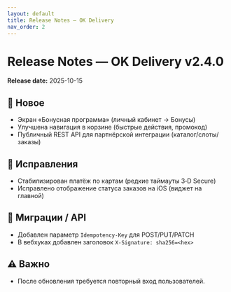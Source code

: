 ```yaml
---
layout: default
title: Release Notes — OK Delivery
nav_order: 2
---
```


# Release Notes — OK Delivery v2.4.0
**Release date:** 2025-10-15

## 🚀 Новое
- Экран «Бонусная программа» (личный кабинет → Бонусы)  
- Улучшена навигация в корзине (быстрые действия, промокод)  
- Публичный REST API для партнёрской интеграции (каталог/слоты/заказы)

## 🐛 Исправления
- Стабилизирован платёж по картам (редкие таймауты 3‑D Secure)  
- Исправлено отображение статуса заказов на iOS (виджет на главной)

## 🔄 Миграции / API
- Добавлен параметр `Idempotency-Key` для POST/PUT/PATCH  
- В вебхуках добавлен заголовок `X-Signature: sha256=<hex>`

## ⚠️ Важно
- После обновления требуется повторный вход пользователей.
